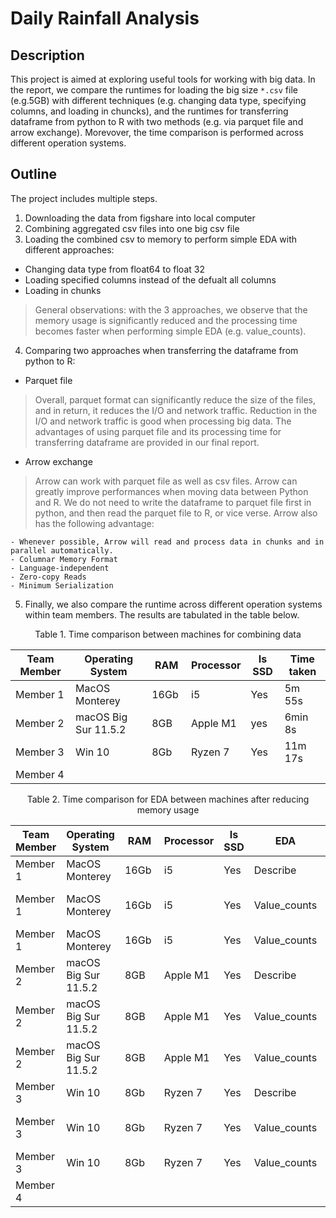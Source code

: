 # Daily Rainfall Analysis

## Description
This project is aimed at exploring useful tools for working with big data. In the report, we compare the runtimes for loading the big size `*.csv` file (e.g.5GB) with different techniques (e.g. changing data type, specifying columns, and loading in chuncks), and the runtimes for transferring dataframe from python to R with two methods (e.g. via parquet file and arrow exchange). Morevover, the time comparison is performed across different operation systems.

## Outline
The project includes multiple steps.
1. Downloading the data from figshare into local computer
2. Combining aggregated csv files into one big csv file
3. Loading the combined csv to memory to perform simple EDA with different approaches:
  - Changing data type from float64 to float 32
  - Loading specified columns instead of the defualt all columns
  - Loading in chunks
  > General observations: with the 3 approaches, we observe that the memory usage is significantly reduced and the processing time becomes faster when performing simple EDA (e.g. value_counts).

4. Comparing two approaches when transferring the dataframe from python to R:
  - Parquet file
  > Overall, parquet format can significantly reduce the size of the files, and in return, it reduces the I/O and network traffic. Reduction in the I/O and network traffic is good when processing big data. The advantages of using parquet file and its processing time for transferring dataframe are provided in our final report.

  - Arrow exchange
  > Arrow can work with parquet file as well as csv files. Arrow can greatly improve performances when moving data between Python and R. We do not need to write the dataframe to parquet file first in python, and then read the parquet file to R, or vice verse. Arrow also has the following advantage:

    - Whenever possible, Arrow will read and process data in chunks and in parallel automatically.
    - Columnar Memory Format
    - Language-independent
    - Zero-copy Reads
    - Minimum Serialization

5. Finally, we also compare the runtime across different operation systems within team members. The results are tabulated in the table below.

<div align="center"> Table 1. Time comparison between machines for combining data </div>

<div align="center">
  
Team Member | Operating System | RAM | Processor | Is SSD | Time taken
-- | -- | -- | -- | -- | --
Member 1 | MacOS Monterey  | 16Gb  | i5  | Yes | 5m 55s
Member 2 |macOS Big Sur 11.5.2|   8GB   |  Apple M1 |    yes    |    6min 8s    |
Member 3 | Win 10   |8Gb   | Ryzen 7  | Yes | 11m 17s
Member 4 |   |   |   |   | 
  
</div>


<div align="center"> Table 2. Time comparison for EDA between machines after reducing memory usage </div>

Team Member | Operating System | RAM | Processor | Is SSD | EDA | Method of optimization |Time before optimization| Time after optimization
-- | -- | -- | -- | -- | -- | -- | -- | -- 
Member 1 | MacOS Monterey  | 16Gb  | i5  | Yes | Describe | Type Conversion|9.12s | 9.33s
Member 1 | MacOS Monterey  | 16Gb  | i5  | Yes | Value_counts | Reading specific columns| 1min 9s | 46.6s
Member 1 | MacOS Monterey  | 16Gb  | i5  | Yes | Value_counts | Chunk processing| 1min 12s | 1min 2s
Member 2 |macOS Big Sur 11.5.2|   8GB |  Apple M1 |    Yes | Describe | Type Conversion|  8.18s | 7.94s
Member 2 |macOS Big Sur 11.5.2|   8GB |  Apple M1 |    Yes | Value_counts | Reading specific columns|  1min 5s | 51.4s
Member 2 |macOS Big Sur 11.5.2|   8GB |  Apple M1 |    Yes | Value_counts | Chunk processing|  1min 5s | 49.1s
Member 3 | Win 10 | 8Gb  | Ryzen 7  | Yes | Describe | Type Conversion|38.1s | 12.5s
Member 3 | Win 10  | 8Gb  | Ryzen 7  | Yes | Value_counts | Reading specific columns| 2min 42s | 1min 36s
Member 3 | Win 10  | 8Gb  | Ryzen 7  | Yes | Value_counts | Chunk processing| 2min 52s | 1min 32s
Member 4 |   |   |   |   |  |  |  |  |
